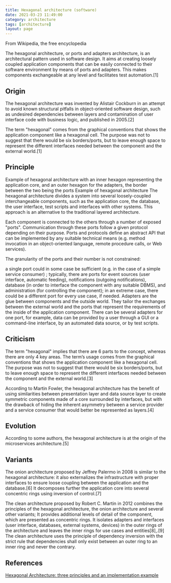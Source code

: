 ```yaml
---
title: Hexagonal architecture (software)
date: 2021-03-23 11:49:00
category: architecture
tags: [architecture]
layout: page
---
```


From Wikipedia, the free encyclopedia

The hexagonal architecture, or ports and adapters architecture, is an architectural pattern used in software design. It aims at creating loosely coupled application components that can be easily connected to their software environment by means of ports and adapters. This makes components exchangeable at any level and facilitates test automation.[1]

## Origin
The hexagonal architecture was invented by Alistair Cockburn in an attempt to avoid known structural pitfalls in object-oriented software design, such as undesired dependencies between layers and contamination of user interface code with business logic, and published in 2005.[2]

The term "hexagonal" comes from the graphical conventions that shows the application component like a hexagonal cell. The purpose was not to suggest that there would be six borders/ports, but to leave enough space to represent the different interfaces needed between the component and the external world.[1]

## Principle
Example of hexagonal architecture with an inner hexagon representing the application core, and an outer hexagon for the adapters, the border between the two being the ports
Example of hexagonal architecture
The hexagonal architecture divides a system into several loosely-coupled interchangeable components, such as the application core, the database, the user interface, test scripts and interfaces with other systems. This approach is an alternative to the traditional layered architecture.

Each component is connected to the others through a number of exposed "ports". Communication through these ports follow a given protocol depending on their purpose. Ports and protocols define an abstract API that can be implemented by any suitable technical means (e.g. method invocation in an object-oriented language, remote procedure calls, or Web services).

The granularity of the ports and their number is not constrained:

a single port could in some case be sufficient (e.g. in the case of a simple service consumer) ;
typically, there are ports for event sources (user interface, automatic feeding), notifications (outgoing notifications), database (in order to interface the component with any suitable DBMS), and administration (for controlling the component);
in an extreme case, there could be a different port for every use case, if needed.
Adapters are the glue between components and the outside world. They tailor the exchanges between the external world and the ports that represent the requirements of the inside of the application component. There can be several adapters for one port, for example, data can be provided by a user through a GUI or a command-line interface, by an automated data source, or by test scripts.

## Criticism
The term "hexagonal" implies that there are 6 parts to the concept, whereas there are only 4 key areas. The term’s usage comes from the graphical conventions that shows the application component like a hexagonal cell. The purpose was not to suggest that there would be six borders/ports, but to leave enough space to represent the different interfaces needed between the component and the external world.[3]

According to Martin Fowler, the hexagonal architecture has the benefit of using similarities between presentation layer and data source layer to create symmetric components made of a core surrounded by interfaces, but with the drawback of hiding the inherent asymmetry between a service provider and a service consumer that would better be represented as layers.[4]

## Evolution
According to some authors, the hexagonal architecture is at the origin of the microservices architecture.[5]

## Variants
The onion architecture proposed by Jeffrey Palermo in 2008 is similar to the hexagonal architecture: it also externalizes the infrastructure with proper interfaces to ensure loose coupling between the application and the database.[6] It decomposes further the application core into several concentric rings using inversion of control.[7]

The clean architecture proposed by Robert C. Martin in 2012 combines the principles of the hexagonal architecture, the onion architecture and several other variants; It provides additional levels of detail of the component, which are presented as concentric rings. It isolates adapters and interfaces (user interface, databases, external systems, devices) in the outer rings of the architecture and leaves the inner rings for use cases and entities[8],.[9] The clean architecture uses the principle of dependency inversion with the strict rule that dependencies shall only exist between an outer ring to an inner ring and never the contrary.

## References
[Hexagonal Architecture: three principles and an implementation example](https://blog.octo.com/en/hexagonal-architecture-three-principles-and-an-implementation-example/)
